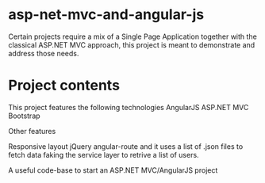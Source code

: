 ﻿# asp-net-mvc-and-angular-js

Certain projects require a mix of a Single Page Application together with the classical ASP.NET MVC approach, this project is meant to demonstrate and address those needs.


# Project contents
This project features the following technologies
AngularJS
ASP.NET MVC
Bootstrap

Other features

Responsive layout
jQuery 
angular-route
and it uses a list of .json files to fetch data faking the service layer to retrive a list of users.



A useful code-base to start an ASP.NET MVC/AngularJS project